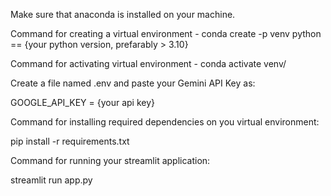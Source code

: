 Make sure that anaconda is installed on your machine.

Command for creating a virtual environment - conda create -p venv python == {your python version, prefarably > 3.10}

Command for activating virtual environment - conda activate venv/

Create a file named .env and paste your Gemini API Key as:

GOOGLE_API_KEY = {your api key}

Command for installing required dependencies on you virtual environment:

pip install -r requirements.txt

Command for running your streamlit application:

streamlit run app.py
